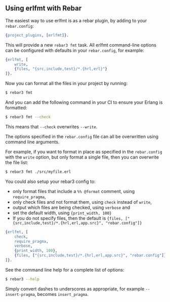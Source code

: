 ## Using erlfmt with Rebar

The easiest way to use erlfmt is as a rebar plugin, by adding to your
`rebar.config`:

```erlang formatted rebarconfig1
{project_plugins, [erlfmt]}.
```

This will provide a new `rebar3 fmt` task.
All erlfmt command-line options can be configured with defaults in your `rebar.config`, for example:

```erlang formatted rebarconfig2
{erlfmt, [
    write,
    {files, "{src,include,test}/*.{hrl,erl}"}
]}.
```

Now you can format all the files in your project by running:

```sh
$ rebar3 fmt
```

And you can add the following command in your CI to ensure your Erlang is formatted:

```sh
$ rebar3 fmt --check
```

This means that `--check` overwrites `--write`.

The options specified in the `rebar.config` file can all be overwritten using command line arguments.

For example, if you want to format in place as specified in the `rebar.config` with the `write` option,
but only format a single file, then you can overwrite the file list:

```sh
$ rebar3 fmt ./src/myfile.erl
```

You could also setup your rebar3 config to:
  - only format files that include a `%% @format` comment, using `require_pragma`,
  - only check files and not format them, using `check` instead of `write`,
  - output which files are being checked, using `verbose` and
  - set the default width, using `{print_width, 100}`
  - If you do not specify files, then the default is `{files, ["{src,include,test}/*.{hrl,erl,app.src}", "rebar.config"]}`

```erlang formatted rebarconfig3
{erlfmt, [
    check,
    require_pragma,
    verbose,
    {print_width, 100},
    {files, ["{src,include,test}/*.{hrl,erl,app.src}", "rebar.config"]}
]}.
```

See the command line help for a complete list of options:
```sh
$ rebar3 --help
```
Simply convert dashes to underscores as appropriate,
for example `--insert-pragma`, becomes `insert_pragma`.

